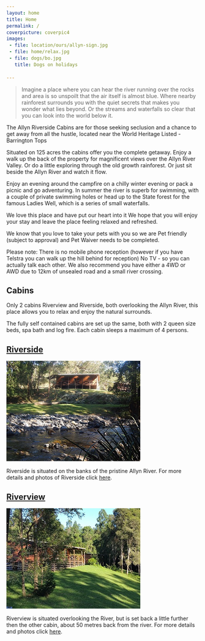 ```yaml
---
layout: home
title: Home
permalink: /
coverpicture: coverpic4
images:
 - file: location/ours/allyn-sign.jpg
 - file: home/relax.jpg
 - file: dogs/bo.jpg
   title: Dogs on holidays
 
---
```



> Imagine a place where you can hear the river running over the rocks and area is so unspoilt that the air itself is almost blue. Where nearby rainforest surrounds you with the quiet secrets that makes you wonder what lies beyond. Or the streams and waterfalls so clear that you can look into the world below it.

The Allyn Riverside Cabins are for those seeking seclusion and a chance to get away from all the hustle, located near the World Heritage Listed - Barrington Tops

Situated on 125 acres the cabins offer you the complete getaway.  Enjoy a walk up the back of the property for magnificent views over the Allyn River Valley. Or do a little exploring through the old growth rainforest. Or just sit beside the Allyn River and watch it flow.


Enjoy an evening around the campfire on a chilly winter evening or pack a picnic and go adventuring.
In summer the river is superb for swimming, with a couple of private swimming holes or head up to the 
State forest for the famous Ladies Well, which is a series of small waterfalls.


We love this place and have put our heart into it
We hope that you will enjoy your stay and leave the place feeling relaxed and refreshed.

We know that you love to take your pets with you so we are Pet friendly (subject to approval) and Pet Waiver needs to be completed.

Please note: There is no mobile phone reception (however if you have Telstra you can walk up the hill behind for reception) No TV - so you can actually talk each other.  We also recommend you have either a 4WD or AWD due to 12km of unsealed road and a small river crossing.

## Cabins

Only 2 cabins Riverview and Riverside, both overlooking the Allyn River, this place allows you to relax and enjoy the natural surrounds.

The fully self contained cabins are set up the same, both with 2 queen size beds, spa bath and log fire. Each cabin sleeps a maximum of 4 persons.

<div class="row">
<div class="col-sm-5">
<h2><a title="Riverside Cabin" href="/cabins/riverside">Riverside</a></h2>

  <p>
      <a href="/img/home/riverside.jpg" data-gallery><img src="/img/thumbnails/home/riverside.jpg" class="img-responsive img-thumbnail"></a>
  </p>

  <p>Riverside is situated on the banks of the pristine Allyn River. For more details and photos of Riverside click <a title="Riverside Cabin" href="/cabins/riverside">here</a>.
  </p>

</div>

<div class="col-sm-5 col-sm-offset-1">
 <h2><a title="Riverview Cabin" href="/cabins/riverview">Riverview</a></h2>
<p>
 <a href="/img/home/riverview.jpg" data-gallery><img src="/img/thumbnails/home/riverview.jpg" class="img-responsive img-thumbnail"></a>
</p>

Riverview is situated overlooking the River, but is set
back a little further then the other cabin, about 50 metres back from the river. For more details and photos click <a title="Riverview Cabin" href="/cabins/riverview">here</a>.
</p>
</div>
</div>
